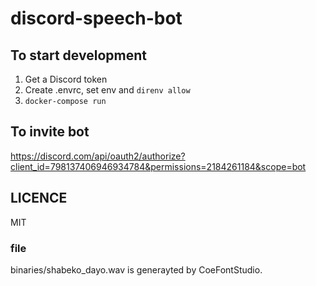 # discord-speech-bot

## To start development

1. Get a Discord token
1. Create .envrc,  set env and `direnv allow`
1. `docker-compose run`

## To invite bot
https://discord.com/api/oauth2/authorize?client_id=798137406946934784&permissions=2184261184&scope=bot

## LICENCE
MIT

### file

binaries/shabeko_dayo.wav is generayted by CoeFontStudio.